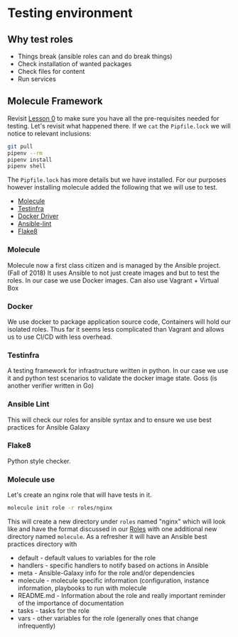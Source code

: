 # Testing environment

## Why test roles

* Things break (ansible roles can and do break things)
* Check installation of wanted packages
* Check files for content
* Run services


## Molecule Framework

Revisit [Lesson 0](fiesta_lesson_0.md) to make sure you have all the
pre-requisites needed for testing. Let's revisit what happened there. If we
`cat` the `Pipfile.lock` we will notice to relevant inclusions:

```bash
git pull
pipenv --rm
pipenv install
pipenv shell
```

The `Pipfile.lock` has more details but we have installed. For our purposes
however installing molecule added the following that we will use to test.

* [Molecule](https://molecule.readthedocs.io/en/latest/)
* [Testinfra](https://testinfra.readthedocs.io/en/latest/modules.html)
* [Docker Driver](https://docker-py.readthedocs.io/en/stable/)
* [Ansible-lint](https://github.com/ansible/ansible-lint)
* [Flake8](https://pypi.org/project/flake8/)

### Molecule

Molecule now a first class citizen and is managed by the Ansible project. (Fall
of 2018) It uses Ansible to not just create images and but to test the roles. In
our case we use Docker images. Can also use Vagrant + Virtual Box

### Docker

We use docker to package application source code, Containers will hold our
isolated roles. Thus far it seems less complicated than Vagrant and allows us to
use CI/CD with less overhead.

### Testinfra

A testing framework for infrastructure written in python. In our case we use it
and python test scenarios to validate the docker image state. Goss (is another
verifier written in Go)

### Ansible Lint

This will check our roles for ansible syntax and to ensure we use best practices
for Ansible Galaxy

### Flake8

Python style checker.

### Molecule use

Let's create an nginx role that will have tests in it. 

```bash
molecule init role -r roles/nginx
```

This will create a new directory under `roles` named "nginx" which will look
like and have the format discussed in our [Roles](fiesta_lesson_3.md) with one
additional new directory named `molecule`. As a refresher it will have an
Ansible best practices directory with

* default - default values to variables for the role
* handlers - specific handlers to notify based on actions in Ansible
* meta - Ansible-Galaxy info for the role and/or dependencies
* molecule - molecule specific information (configuration, instance information,
  playbooks to run with molecule
* README.md - Information about the role and really important reminder of the
  importance of documentation
* tasks - tasks for the role
* vars - other variables for the role (generally ones that change infrequently)
